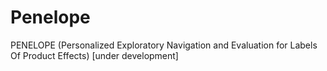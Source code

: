 # Penelope
PENELOPE (Personalized Exploratory Navigation and Evaluation for Labels Of Product Effects) [under development]
